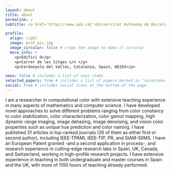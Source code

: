```yaml
---
layout: about
title: about
permalink: /
subtitle: <a href='https://www.uab.cat'>Universitat Autònoma de Barcelona. </a><a href='https://www.cvc.uab.cat'> Computer Vision Center </a>

profile:
  align: right
  image: prof_pic.jpg
  image_circular: false # crops the image to make it circular
  more_info: >
    <p>Edifici O</p>
    <p>Carrer de les Sitges s/n </p>
    <p>Cerdanyola del Vallès, Catalonia, Spain, 08193</p>

news: false # includes a list of news items
selected_papers: true # includes a list of papers marked as "selected={true}"
social: true # includes social icons at the bottom of the page
---
```


I am a researcher in computational color with extensive teaching experience in many aspects of mathematics
and computer science. I have developed novel approaches to solve different problems ranging from color
constancy to color stabilization, color characterization, color gamut mapping, high dynamic range imaging,
image dehazing, image denoising, and vision color properties such as unique hue prediction and color naming.
I have published 31 articles in top-ranked journals (26 of them as either first or second author), including
IEEE-TPAMI, IEEE-TIP, PR, and SIAM-SIIMS. I have an European Patent granted -and a second application
in process-, and research experience in cutting-edge research labs in Spain, UK, Canada, and Switzerland, working
in high-profile research projects. I have extensive experience in teaching in both undergraduate and master
courses in Spain and the UK, with more of 1100 hours of teaching already performed.
